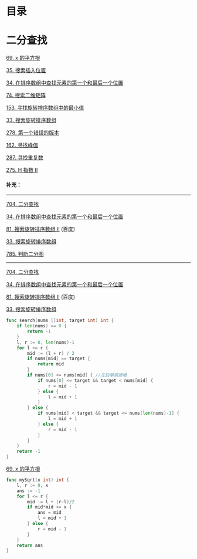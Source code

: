 # 目录
# 二分查找

[69. x 的平方根](https://leetcode-cn.com/problems/sqrtx/)

[35. 搜索插入位置](https://leetcode-cn.com/problems/search-insert-position/)

[34. 在排序数组中查找元素的第一个和最后一个位置](https://leetcode-cn.com/problems/find-first-and-last-position-of-element-in-sorted-array/)

[74. 搜索二维矩阵](https://leetcode-cn.com/problems/search-a-2d-matrix/)

[153. 寻找旋转排序数组中的最小值](https://leetcode-cn.com/problems/find-minimum-in-rotated-sorted-array/)

[33. 搜索旋转排序数组](https://leetcode-cn.com/problems/search-in-rotated-sorted-array/)

[278. 第一个错误的版本](https://leetcode-cn.com/problems/first-bad-version/)

[162. 寻找峰值](https://leetcode-cn.com/problems/find-peak-element/)

[287. 寻找重复数](https://leetcode-cn.com/problems/find-the-duplicate-number/)

[275. H 指数 II](https://leetcode-cn.com/problems/h-index-ii/)

#### 补充：
------
[704. 二分查找](https://leetcode-cn.com/problems/binary-search/)

[34. 在排序数组中查找元素的第一个和最后一个位置](https://leetcode-cn.com/problems/find-first-and-last-position-of-element-in-sorted-array/)

[81. 搜索旋转排序数组 II](https://leetcode-cn.com/problems/search-in-rotated-sorted-array-ii/) (百度)

[33. 搜索旋转排序数组](https://leetcode-cn.com/problems/search-in-rotated-sorted-array/)

[785. 判断二分图](https://leetcode-cn.com/problems/is-graph-bipartite/)




------

[704. 二分查找](https://leetcode-cn.com/problems/binary-search/)

[34. 在排序数组中查找元素的第一个和最后一个位置](https://leetcode-cn.com/problems/find-first-and-last-position-of-element-in-sorted-array/)




[81. 搜索旋转排序数组 II](https://leetcode-cn.com/problems/search-in-rotated-sorted-array-ii/) (百度)



[33. 搜索旋转排序数组](https://leetcode-cn.com/problems/search-in-rotated-sorted-array/)

```go
func search(nums []int, target int) int {
	if len(nums) == 0 {
		return -1
	}
	l, r := 0, len(nums)-1
	for l <= r {
		mid := (l + r) / 2
		if nums[mid] == target {
			return mid
		}
		if nums[0] <= nums[mid] { //左边单调递增
			if nums[0] <= target && target < nums[mid] {
				r = mid - 1
			} else {
				l = mid + 1
			}
		} else {
			if nums[mid] < target && target <= nums[len(nums)-1] {
				l = mid + 1
			} else {
				r = mid - 1
			}
		}
	}
	return -1
}
```

[69. x 的平方根](https://leetcode-cn.com/problems/sqrtx/)

```go
func mySqrt(x int) int {
	l, r := 0, x
	ans := -1
	for l <= r {
		mid := l + (r-l)/2
		if mid*mid <= x {
			ans = mid
			l = mid + 1
		} else {
			r = mid - 1
		}
	}
	return ans
}
```
